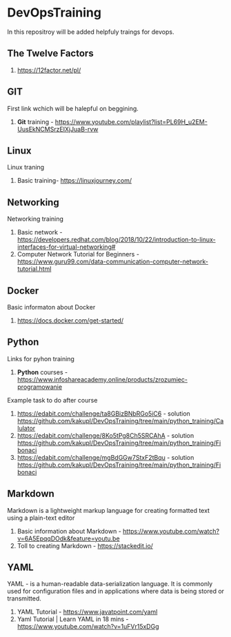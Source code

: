 # DevOpsTraining
In this repositroy will be added helpfuly traings for devops.

## The Twelve Factors
1. https://12factor.net/pl/


## GIT
First link wchich will be halepful on beggining.
1. **Git** training - https://www.youtube.com/playlist?list=PL69H_u2EM-UusEkNCMSrzEIXjJuaB-rvw


## Linux
Linux traning 
1. Basic training- https://linuxjourney.com/


## Networking
Networking training 
1. Basic network - https://developers.redhat.com/blog/2018/10/22/introduction-to-linux-interfaces-for-virtual-networking#
2. Computer Network Tutorial for Beginners - https://www.guru99.com/data-communication-computer-network-tutorial.html


## Docker
Basic informaton about Docker
1. https://docs.docker.com/get-started/


## Python
Links for pyhon training
1. **Python** courses - https://www.infoshareacademy.online/products/zrozumiec-programowanie

Example task to do after course
1. https://edabit.com/challenge/ta8GBizBNbRGo5iC6 - solution https://github.com/kakupl/DevOpsTraining/tree/main/python_training/Calulator
2. https://edabit.com/challenge/8Ko5tPg8Ch5SRCAhA - solution https://github.com/kakupl/DevOpsTraining/tree/main/python_training/Fibonaci
3. https://edabit.com/challenge/mgBdGGw7StxF2tBqu - solution https://github.com/kakupl/DevOpsTraining/tree/main/python_training/Fibonaci


## Markdown
Markdown is a lightweight markup language for creating formatted text using a plain-text editor
1. Basic information about Markdown - https://www.youtube.com/watch?v=6A5EpqqDOdk&feature=youtu.be
2. Toll to creating Markdown - https://stackedit.io/


## YAML
YAML - is a human-readable data-serialization language. It is commonly used for configuration files and in applications where data is being stored or transmitted.
1. YAML Tutorial - https://www.javatpoint.com/yaml
2. Yaml Tutorial | Learn YAML in 18 mins - https://www.youtube.com/watch?v=1uFVr15xDGg
